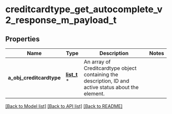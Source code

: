 # creditcardtype_get_autocomplete_v2_response_m_payload_t

## Properties
Name | Type | Description | Notes
------------ | ------------- | ------------- | -------------
**a_obj_creditcardtype** | [**list_t**](creditcardtype_autocomplete_element_response.md) \* | An array of Creditcardtype object containing the description, ID and active status about the element. | 

[[Back to Model list]](../README.md#documentation-for-models) [[Back to API list]](../README.md#documentation-for-api-endpoints) [[Back to README]](../README.md)


